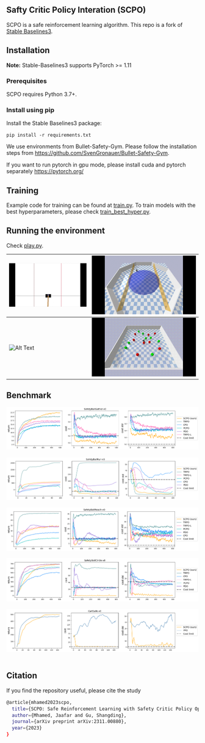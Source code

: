 ## Safty Critic Policy Interation (SCPO)
SCPO is a safe reinforcement learning algorithm. This repo is a fork of [Stable Baselines3](https://github.com/DLR-RM/stable-baselines3).


## Installation
**Note:** Stable-Baselines3 supports PyTorch >= 1.11
### Prerequisites
SCPO requires Python 3.7+.
### Install using pip
Install the Stable Baselines3 package:
```
pip install -r requirements.txt
```
We use environments from Bullet-Safety-Gym. Please follow the installation steps from https://github.com/SvenGronauer/Bullet-Safety-Gym.

If you want to run pytorch in gpu mode, please install cuda and pytorch separately https://pytorch.org/
## Training
Example code for training can be found at [train.py](./train.py). To train models with the best hyperparameters, please check [train_best_hyper.py](./train_best_hyper.py).
## Running the environment
Check [play.py](./play.py).


|![Alt Text](./graphs/gifs/cart.gif)|![Alt Text](./graphs/gifs/cirlce.gif)|
|---|---|
|![Alt Text](./graphs/gifs/reach_1.gif)|![Alt Text](./graphs/gifs/gather_1.gif)|

## Benchmark
![Drag Racing](./graphs/benchmark/SafetyBallGather-v0.png) &nbsp;&nbsp;
![Drag Racing](./graphs/benchmark/SafetyBallRun-v0.png) &nbsp;&nbsp;
![Drag Racing](./graphs/benchmark/SafetyBallReach-v0.png) &nbsp;&nbsp;
![Drag Racing](./graphs/benchmark/SafetyBallCircle-v0.png) &nbsp;&nbsp;
![Drag Racing](./graphs/benchmark/CartSafe-v0.png) &nbsp;&nbsp;


## Citation
If you find the repository useful, please cite the study
``` Bash
@article{mhamed2023scpo,
  title={SCPO: Safe Reinforcement Learning with Safety Critic Policy Optimization},
  author={Mhamed, Jaafar and Gu, Shangding},
  journal={arXiv preprint arXiv:2311.00880},
  year={2023}
}

```
